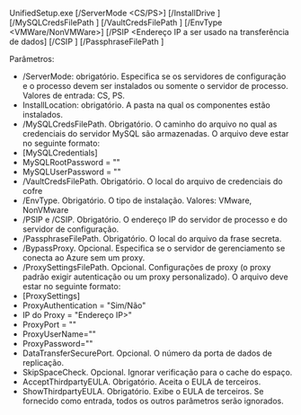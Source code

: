 UnifiedSetup.exe [/ServerMode <CS/PS>] [/InstallDrive <DriveLetter>] [/MySQLCredsFilePath <MySQL credentials file path>] [/VaultCredsFilePath <Vault credentials file path>] [/EnvType <VMWare/NonVMWare>] [/PSIP <Endereço IP a ser usado na transferência de dados] [/CSIP <IP address of CS to be registered with>] [/PassphraseFilePath <Passphrase file path>]

Parâmetros:

* /ServerMode: obrigatório. Especifica se os servidores de configuração e o processo devem ser instalados ou somente o servidor de processo. Valores de entrada: CS, PS.
* InstallLocation: obrigatório. A pasta na qual os componentes estão instalados.
* /MySQLCredsFilePath. Obrigatório. O caminho do arquivo no qual as credenciais do servidor MySQL são armazenadas. O arquivo deve estar no seguinte formato:
* [MySQLCredentials]
* MySQLRootPassword = "<Password>"
* MySQLUserPassword = "<Password>"
* /VaultCredsFilePath. Obrigatório. O local do arquivo de credenciais do cofre
* /EnvType. Obrigatório. O tipo de instalação. Valores: VMware, NonVMware
* /PSIP e /CSIP. Obrigatório. O endereço IP do servidor de processo e do servidor de configuração.
* /PassphraseFilePath. Obrigatório. O local do arquivo da frase secreta.
* /BypassProxy. Opcional. Especifica se o servidor de gerenciamento se conecta ao Azure sem um proxy.
* /ProxySettingsFilePath. Opcional. Configurações de proxy (o proxy padrão exigir autenticação ou um proxy personalizado). O arquivo deve estar no seguinte formato:
* [ProxySettings]
* ProxyAuthentication = "Sim/Não"
* IP do Proxy = "Endereço IP>"
* ProxyPort = "<Port>"
* ProxyUserName="<User Name>"
* ProxyPassword="<Password>"
* DataTransferSecurePort. Opcional. O número da porta de dados de replicação.
* SkipSpaceCheck. Opcional. Ignorar verificação para o cache do espaço.
* AcceptThirdpartyEULA. Obrigatório. Aceita o EULA de terceiros.
* ShowThirdpartyEULA. Obrigatório. Exibe o EULA de terceiros. Se fornecido como entrada, todos os outros parâmetros serão ignorados.

